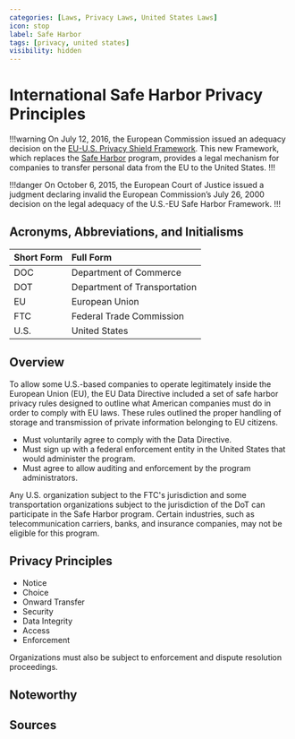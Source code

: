 ```yaml
---
categories: [Laws, Privacy Laws, United States Laws]
icon: stop
label: Safe Harbor
tags: [privacy, united states]
visibility: hidden
---
```


# International Safe Harbor Privacy Principles

!!!warning
On July 12, 2016, the European Commission issued an adequacy decision on the [EU-U.S. Privacy Shield Framework](/laws/privacy-shield.md). This new Framework, which replaces the [Safe Harbor](/laws/safe-harbor.md) program, provides a legal mechanism for companies to transfer personal data from the EU to the United States.
!!!

!!!danger
On October 6, 2015, the European Court of Justice issued a judgment declaring invalid the European Commission’s July 26, 2000 decision on the legal adequacy of the U.S.-EU Safe Harbor Framework.
!!!

## Acronyms, Abbreviations, and Initialisms

Short Form | Full Form
:--- | :---
DOC | Department of Commerce
DOT | Department of Transportation
EU | European Union
FTC | Federal Trade Commission
U.S. | United States

## Overview

To allow some U.S.-based companies to operate legitimately inside the European Union (EU), the EU Data Directive included a set of safe harbor privacy rules designed to outline what American companies must do in order to comply with EU laws. These rules outlined the proper handling of storage and transmission of private information belonging to EU citizens.

- Must voluntarily agree to comply with the Data Directive.
- Must sign up with a federal enforcement entity in the United States that would administer the program.
- Must agree to allow auditing and enforcement by the program administrators.

Any U.S. organization subject to the FTC's jurisdiction and some transportation organizations subject to the jurisdiction of the DoT can participate in the Safe Harbor program. Certain industries, such as telecommunication carriers, banks, and insurance companies, may not be eligible for this program.

## Privacy Principles

- Notice
- Choice
- Onward Transfer
- Security
- Data Integrity
- Access
- Enforcement

Organizations must also be subject to enforcement and dispute resolution proceedings.

## Noteworthy

## Sources

